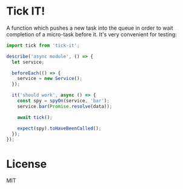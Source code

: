 # Tick IT!

A function which pushes a new task into the queue in order to wait completion of a micro-task before it. It's very convenient for testing:

```ts
import tick from 'tick-it';

describe('async module', () => {
  let service;

  beforeEach(() => {
    service = new Service();
  });

  it('should work', async () => {
    const spy = spyOn(service, 'bar');
    service.bar(Promise.resolve(data));

    await tick();

    expect(spy).toHaveBeenCalled();
  });
});
```

# License

MIT

